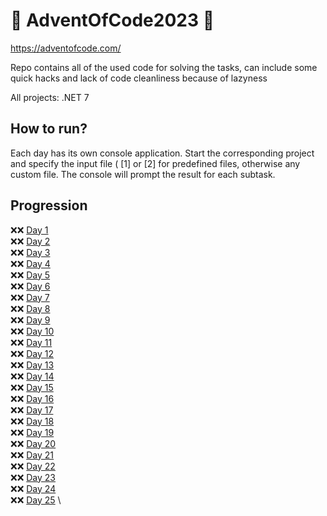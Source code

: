 # 🎄 AdventOfCode2023 🎄
https://adventofcode.com/

Repo contains all of the used code for solving the tasks, can include some quick hacks and lack of code cleanliness because of lazyness

All projects: .NET 7

## How to run?
Each day has its own console application. Start the corresponding project and specify the input file ( [1] or [2] for predefined files, 
otherwise any custom file. The console will prompt the result for each subtask. 

## Progression
:x::x: [Day  1](/AdventOfCode2022/Day01) \
:x::x: [Day  2](/AdventOfCode2022/Day02) \
:x::x: [Day  3](/AdventOfCode2022/Day03) \
:x::x: [Day  4](/AdventOfCode2022/Day04) \
:x::x: [Day  5](/AdventOfCode2022/Day05) \
:x::x: [Day  6](/AdventOfCode2022/Day06) \
:x::x: [Day  7](/AdventOfCode2022/Day07) \
:x::x: [Day  8](/AdventOfCode2022/Day08) \
:x::x: [Day  9](/AdventOfCode2022/Day09) \
:x::x: [Day 10](/AdventOfCode2022/Day10) \
:x::x: [Day 11](/AdventOfCode2022/Day11) \
:x::x: [Day 12](/AdventOfCode2022/Day12) \
:x::x: [Day 13](/AdventOfCode2022/Day13) \
:x::x: [Day 14](/AdventOfCode2022/Day14) \
:x::x: [Day 15](/AdventOfCode2022/Day15) \
:x::x: [Day 16](/AdventOfCode2022/Day16) \
:x::x: [Day 17](/AdventOfCode2022/Day17) \
:x::x: [Day 18](/AdventOfCode2022/Day18) \
:x::x: [Day 19](/AdventOfCode2022/Day19) \
:x::x: [Day 20](/AdventOfCode2022/Day20) \
:x::x: [Day 21](/AdventOfCode2022/Day21) \
:x::x: [Day 22](/AdventOfCode2022/Day22) \
:x::x: [Day 23](/AdventOfCode2022/Day23) \
:x::x: [Day 24](/AdventOfCode2022/Day24) \
:x::x: [Day 25](/AdventOfCode2022/Day25) \
